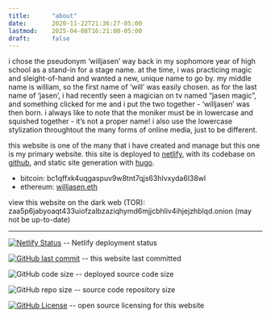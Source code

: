 ```yaml
---
title:      "about"
date:       2020-11-22T21:36:27-05:00
lastmod:    2025-04-08T16:21:00-05:00
draft:      false
---
```


i chose the pseudonym ‘willjasen’ way back in my sophomore year of high school as a stand-in for a stage name. at the time, i was practicing magic and sleight-of-hand and wanted a new, unique name to go by. my middle name is william, so the first name of ‘will’ was easily chosen. as for the last name of ‘jasen’, i had recently seen a magician on tv named “jasen magic”, and something clicked for me and i put the two together - ‘willjasen’ was then born. i always like to note that the moniker must be in lowercase and squished together - it’s not a proper name! i also use the lowercase stylization throughtout the many forms of online media, just to be different.

this website is one of the many that i have created and manage but this one is my primary website. this site is deployed to [netlify](https://netlify.com/), with its codebase on [github](https://github.com/willjasen/website), and static site generation with [hugo](https://gohugo.io).

- bitcoin: bc1qffxk4uqgaspuv9w8tnt7qjs63hlvxyda6l38wl
- ethereum: [willjasen.eth](https://app.ens.domains/willjasen.eth)

view this website on the dark web (TOR): zaa5p6jabyoaqt433uiofzalbzaziqhymd6mjjcbhliv4ihjejzhblqd.onion
(may not be up-to-date)

---

[![Netlify Status](https://api.netlify.com/api/v1/badges/42783427-82aa-4b97-9eb0-7fab47587d76/deploy-status)](https://app.netlify.com/sites/willjasen-website/deploys) -- Netlify deployment status

[![GitHub last commit](https://img.shields.io/github/last-commit/willjasen/website)](https://github.com/willjasen/website) -- this website last committed

![GitHub code size](https://img.shields.io/github/languages/code-size/willjasen/website) -- deployed source code size

![GitHub repo size](https://img.shields.io/github/repo-size/willjasen/website) -- source code repository size

[![GitHub License](https://img.shields.io/github/license/willjasen/website)](https://github.com/willjasen/website/blob/main/LICENSE) -- open source licensing for this website
